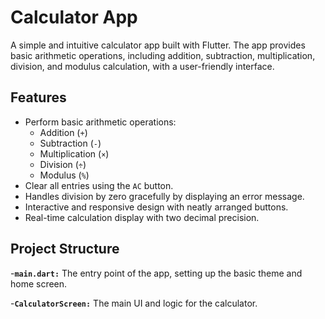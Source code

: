
# Calculator App 

A simple and intuitive calculator app built with Flutter. The app provides basic arithmetic operations, including addition, subtraction, multiplication, division, and modulus calculation, with a user-friendly interface.

## Features
- Perform basic arithmetic operations:
  - Addition (`+`)
  - Subtraction (`-`)
  - Multiplication (`×`)
  - Division (`÷`)
  - Modulus (`%`)
- Clear all entries using the `AC` button.
- Handles division by zero gracefully by displaying an error message.
- Interactive and responsive design with neatly arranged buttons.
- Real-time calculation display with two decimal precision.

## Project Structure
-**`main.dart:`** The entry point of the app, setting up the basic theme and home screen.

-**`CalculatorScreen:`** The main UI and logic for the calculator.


